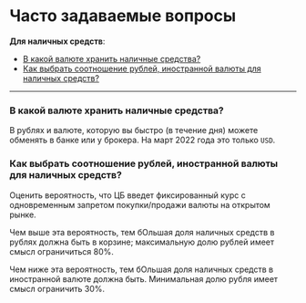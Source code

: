 # Часто задаваемые вопросы

**Для наличных средств**:

- [В какой валюте хранить наличные средства?](#в-какой-валюте-хранить-наличные-средства)
- [Как выбрать соотношение рублей, иностранной валюты для наличных средств?](#как-выбрать-соотношение-рублей-иностранной-валюты-для-наличных-средств)

---

### В какой валюте хранить наличные средства?

В рублях и валюте, которую вы быстро (в течение дня) можете обменять в банке или у брокера. На март 2022 года это только `USD`.


### Как выбрать соотношение рублей, иностранной валюты для наличных средств?

Оценить вероятность, что ЦБ введет фиксированный курс с одновременным запретом покупки/продажи валюты на открытом рынке. 

Чем выше эта вероятность, тем бОльшая доля наличных средств в рублях должна быть в корзине; максимальную долю рублей имеет смысл ограничиться 80%. 

Чем ниже эта вероятность, тем бОльшая доля наличных средств в иностранной валюте должна быть. Минимальная долю рубля имеет смысл ограничить 30%.
